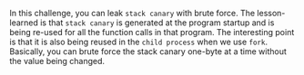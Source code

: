 In this challenge, you can leak `stack canary` with brute force. The lesson-learned is that `stack canary` is generated at the program startup and is being re-used for all the function calls in that program. The interesting point is that it is also being reused in the `child process` when we use `fork`. Basically, you can brute force the stack canary one-byte at a time without the value being changed.

